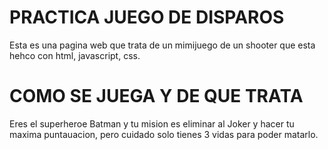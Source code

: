 # PRACTICA JUEGO DE DISPAROS
Esta es una pagina web que trata de un mimijuego de un shooter que esta hehco con html, javascript, css.

# COMO SE JUEGA Y DE QUE TRATA 
Eres el superheroe Batman y tu mision es eliminar al Joker y hacer tu maxima puntauacion, pero cuidado solo tienes 3 vidas para poder matarlo.
